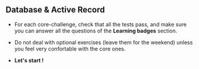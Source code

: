 ## Database & Active Record

- For each core-challenge, check that all the tests pass, and make sure you can answer all the questions of the **Learning badges** section.
- Do not deal with optional exercises (leave them for the weekend) unless you feel very confortable with the core ones.

- **Let's start !**
